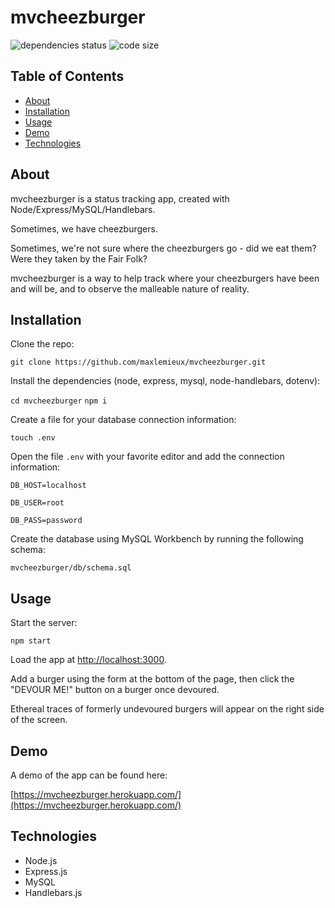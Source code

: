 # mvcheezburger
![dependencies status](https://img.shields.io/david/maxlemieux/mvcheezburger?style=for-the-badge)
![code size](https://img.shields.io/github/languages/code-size/maxlemieux/mvcheezburger?style=for-the-badge)

## Table of Contents
* [About](#about)
* [Installation](#installation)
* [Usage](#usage)
* [Demo](#demo)
* [Technologies](#technologies)

## About
mvcheezburger is a status tracking app, created with Node/Express/MySQL/Handlebars.

Sometimes, we have cheezburgers. 

Sometimes, we're not sure where the cheezburgers go - did we eat them? Were they taken by the Fair Folk? 

mvcheezburger is a way to help track where your cheezburgers have been and will be, and to observe the malleable nature of reality.

## Installation

Clone the repo:

`git clone https://github.com/maxlemieux/mvcheezburger.git`

Install the dependencies (node, express, mysql, node-handlebars, dotenv):

`cd mvcheezburger`
`npm i`

Create a file for your database connection information:

`touch .env`

Open the file `.env` with your favorite editor and add the connection information:

`DB_HOST=localhost`

`DB_USER=root`

`DB_PASS=password`

Create the database using MySQL Workbench by running the following schema:

`mvcheezburger/db/schema.sql`

## Usage

Start the server:

`npm start`

Load the app at [http://localhost:3000](http://localhost:3000).

Add a burger using the form at the bottom of the page, then click the "DEVOUR ME!" button on a burger once devoured.

Ethereal traces of formerly undevoured burgers will appear on the right side of the screen.

## Demo
A demo of the app can be found here:

[https://mvcheezburger.herokuapp.com/](https://mvcheezburger.herokuapp.com/)

## Technologies
* Node.js
* Express.js
* MySQL
* Handlebars.js